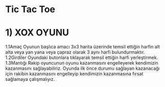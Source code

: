 # Tic Tac Toe
# 1) XOX OYUNU
1.1Amaç
Oyunun başlıca amacı 3x3 harita üzerinde temsil ettiğin harfin alt alta veya yan yana veya çapraz olarak 3 aynı harfi bulundurmaktır.
1.2Girdiler 
Oyundaki butonlara tıklayarak temsil ettiğin harfi yerleştirmek.
1.3Mantığı
Rakip oyuncunun oyunu kazanmasını engelleyerek kendimizin kazanmasını sağlayabiliriz. Oyunda ilk önce durumu sağlayan kazanacağı için rakibin kazanmasını engelleyip kendimizin kazanmasına fırsat sağlamaya çalışmalıyız.

